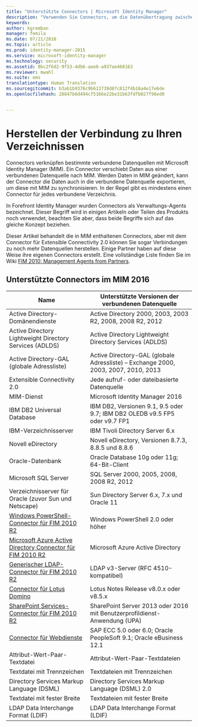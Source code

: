 ```yaml
---
title: "Unterstützte Connectors | Microsoft Identity Manager"
description: "Verwenden Sie Connectors, um die Datenübertragung zwischen MIM und Ihren Verzeichnissen zu verwalten."
keywords: 
author: kgremban
manager: femila
ms.date: 07/21/2016
ms.topic: article
ms.prod: identity-manager-2015
ms.service: microsoft-identity-manager
ms.technology: security
ms.assetid: 8bc2f6d2-9f53-4db6-aee6-a937ae468163
ms.reviewer: mwahl
ms.suite: ems
translationtype: Human Translation
ms.sourcegitcommit: b3ab1b9376c9b613739d87c812f4b16a4e17e6de
ms.openlocfilehash: 28847b6d494cf5166e22be31b63fdfb027f96ed0


---
```


# Herstellen der Verbindung zu Ihren Verzeichnissen

Connectors verknüpfen bestimmte verbundene Datenquellen mit Microsoft Identity Manager (MIM). Ein Connector verschiebt Daten aus einer verbundenen Datenquelle nach MIM. Werden Daten in MIM geändert, kann der Connector die Daten auch in die verbundene Datenquelle exportieren, um diese mit MIM zu synchronisieren. In der Regel gibt es mindestens einen Connector für jedes verbundene Verzeichnis.

In Forefront Identity Manager wurden Connectors als Verwaltungs-Agents bezeichnet. Dieser Begriff wird in einigen Artikeln oder Teilen des Produkts noch verwendet, beachten Sie aber, dass beide Begriffe sich auf das gleiche Konzept beziehen.

Dieser Artikel behandelt die in MIM enthaltenen Connectors, aber mit dem Connector für Extensible Connectivity 2.0 können Sie sogar Verbindungen zu noch mehr Datenquellen herstellen. Einige Partner haben auf diese Weise ihre eigenen Connectors erstellt. Eine vollständige Liste finden Sie im Wiki [FIM 2010: Management Agents from Partners](http://social.technet.microsoft.com/wiki/contents/articles/1589.fim-2010-management-agents-from-partners.aspx).

## Unterstützte Connectors im MIM 2016

| Name | Unterstützte Versionen der verbundenen Datenquelle |
| ---- | ----------------------------------------------- |
| Active Directory-Domänendienste | Active Directory 2000, 2003, 2003 R2, 2008, 2008 R2, 2012 |
| Active Directory Lightweight Directory Services (ADLDS) | Active Directory Lightweight Directory Services (ADLDS) |
| Active Directory-GAL (globale Adressliste) | Active Directory-GAL (globale Adressliste) – Exchange 2000, 2003, 2007, 2010, 2013 |
| Extensible Connectivity 2.0 | Jede aufruf- oder dateibasierte Datenquelle |
| MIM-Dienst | Microsoft Identity Manager 2016 |
| IBM DB2 Universal Database | IBM DB2, Versionen 9.1, 9.5 oder 9.7; IBM DB2 OLEDB v9.5 FP5 oder v9.7 FP1 |
| IBM-Verzeichnisserver | IBM Tivoli Directory Server 6.x |
| Novell eDirectory | Novell eDirectory, Versionen 8.7.3, 8.8.5 und 8.8.6 |
| Oracle-Datenbank | Oracle Database 10g oder 11g; 64-Bit-Client |
| Microsoft SQL Server | SQL Server 2000, 2005, 2008, 2008 R2, 2012 |
| Verzeichnisserver für Oracle (zuvor Sun und Netscape) | Sun Directory Server 6.x, 7.x und Oracle 11 |
| [Windows PowerShell-Connector für FIM 2010 R2](https://msdn.microsoft.com/en-us/library/dn640417.aspx) | Windows PowerShell 2.0 oder höher |
| [Microsoft Azure Active Directory Connector für FIM 2010 R2](https://msdn.microsoft.com/en-us/library/dn511001.aspx) | Microsoft Azure Active Directory |
| [Generischer LDAP-Connector für FIM 2010 R2](https://msdn.microsoft.com/en-us/library/dn510997.aspx) | LDAP v3-Server (RFC 4510-kompatibel) |
| [Connector für Lotus Domino](https://msdn.microsoft.com/en-us/library/hh859750.aspx) | Lotus Notes Release v8.0.x oder v8.5.x |
| [SharePoint Services-Connector für FIM 2010 R2](https://msdn.microsoft.com/en-us/library/dn511003.aspx) | SharePoint Server 2013 oder 2016 mit Benutzerprofildienst-Anwendung (UPA) |
| [Connector für Webdienste](https://www.microsoft.com/en-us/download/details.aspx?id=51495) | SAP ECC 5.0 oder 6.0; Oracle PeopleSoft 9.1; Oracle eBusiness 12.1 |
| Attribut-Wert-Paar-Textdatei | Attribut-Wert-Paar-Textdateien |
| Textdatei mit Trennzeichen | Textdateien mit Trennzeichen |
| Directory Services Markup Language (DSML) | Directory Services Markup Language (DSML) 2.0 |
| Textdatei mit fester Breite | Textdateien mit fester Breite |
| LDAP Data Interchange Format (LDIF) | LDAP Data Interchange Format (LDIF) |



<!--HONumber=Jul16_HO3-->


